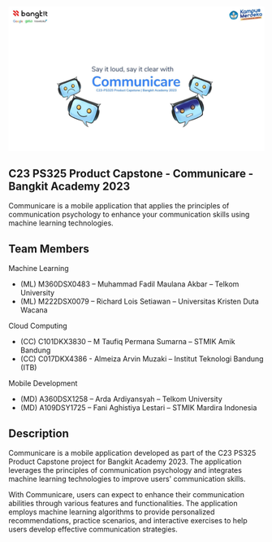 ![Communicare Banner](profile/img/banner.jpg)

## C23 PS325 Product Capstone - Communicare - Bangkit Academy 2023
Communicare is a mobile application that applies the principles of communication psychology to enhance your communication skills using machine learning technologies.

## Team Members
Machine Learning
- (ML) M360DSX0483 – Muhammad Fadil Maulana Akbar – Telkom University
- (ML) M222DSX0079 – Richard Lois Setiawan – Universitas Kristen Duta Wacana

Cloud Computing
- (CC) C101DKX3830 – M Taufiq Permana Sumarna – STMIK Amik Bandung
- (CC) C017DKX4386 - Almeiza Arvin Muzaki – Institut Teknologi Bandung (ITB)

Mobile Development
- (MD) A360DSX1258 – Arda Ardiyansyah – Telkom University
- (MD) A109DSY1725 – Fani Aghistiya Lestari – STMIK Mardira Indonesia

## Description
Communicare is a mobile application developed as part of the C23 PS325 Product Capstone project for Bangkit Academy 2023. The application leverages the principles of communication psychology and integrates machine learning technologies to improve users' communication skills.

With Communicare, users can expect to enhance their communication abilities through various features and functionalities. The application employs machine learning algorithms to provide personalized recommendations, practice scenarios, and interactive exercises to help users develop effective communication strategies.
